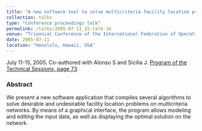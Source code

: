 ```yaml
---
title: "A new software tool to solve multicriteria facility location problems on networks"
collection: talks
type: "Conference proceedings talk"
permalink: /talks/2005-07-11_15-talk-16
venue: "Triennial Conference of the International Federation of Operational Research Societies (IFORS)"
date: 2005-07-11
location: "Honolulu, Hawaii, USA"
---
```

July 11-15, 2005. Co-authored with Alonso S and Sicilia J.
[Program of the Technical Sessions, page 73](https://www.ifors.org/conference-programs/2005-program.pdf#page=73).

### Abstract
We present a new software application that compiles several algorithms to solve desirable and undesirable facility location problems on multicriteria networks. By means of a graphical interface, the program allows modeling and editing the input data, as well as displaying the optimal solution on the network.